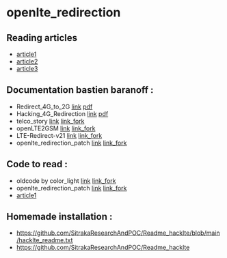 # openlte_redirection

 ## Reading articles 
 * [article1](https://github.com/SitrakaResearchAndPOC/openlte_redirection/blob/main/ArticleLTE1_CS3235-SemI-2018-19-Projects.pdf)
 * [article2](https://github.com/SitrakaResearchAndPOC/openlte_redirection/blob/main/ArticleLTE2_CS3235-SemI-2018-19-Projects.pdf)
 * [article3](https://github.com/SitrakaResearchAndPOC/openlte_redirection/blob/main/ArticleLTE3_CS3235-SemI-2019-20.pdf)  


## Documentation bastien baranoff :   
* Redirect_4G_to_2G [link](https://pl4y.store/en/latest/Redirect_4G_to_2G.html) [pdf](https://github.com/SitrakaResearchAndPOC/openlte_redirection/blob/main/Redirect_4G_to_2G.pdf)  
* Hacking_4G_Redirection [link](https://pl4y.store/en/latest/Hacking_4G_Redirection.html) [pdf](https://github.com/SitrakaResearchAndPOC/openlte_redirection/blob/main/Hacking_4G_Redirection.pdf)
* telco_story [link](https://github.com/bbaranoff/telco_story) [link_fork](https://github.com/SitrakaResearchAndPOC/fork_telco_story)  
* openLTE2GSM [link](https://github.com/bbaranoff/openLTE2GSM) [link_fork](https://github.com/SitrakaResearchAndPOC/fork_openLTE2GSM)  
* LTE-Redirect-v21  [link](https://github.com/bbaranoff/LTE-Redirect-v21) [link_fork](https://github.com/SitrakaResearchAndPOC/fork_LTE-Redirect-v21)  
* openlte_redirection_patch [link](https://github.com/bbaranoff/openlte_redirection_patch) [link_fork](https://github.com/SitrakaResearchAndPOC/fork_openlte_redirection_patch)


## Code to read :
* oldcode by color_light [link](https://github.com/macherie/lteAttack) [link_fork](https://github.com/SitrakaResearchAndPOC/fork_lteAttack_redirection)
* openlte_redirection_patch [link](https://github.com/bbaranoff/openlte_redirection_patch) [link_fork](https://github.com/SitrakaResearchAndPOC/fork_openlte_redirection_patch)
* [article1](https://github.com/SitrakaResearchAndPOC/openlte_redirection/blob/main/ArticleLTE1_CS3235-SemI-2018-19-Projects.pdf)

  
## Homemade installation :  
* https://github.com/SitrakaResearchAndPOC/Readme_hacklte/blob/main/hacklte_readme.txt  
* https://github.com/SitrakaResearchAndPOC/Readme_hacklte
